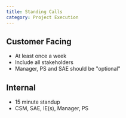 ```yaml
---
title: Standing Calls
category: Project Execution
---
```


## Customer Facing

- At least once a week
- Include all stakeholders
- Manager, PS and SAE should be "optional"

## Internal

- 15 minute standup
- CSM, SAE, IE(s), Manager, PS

